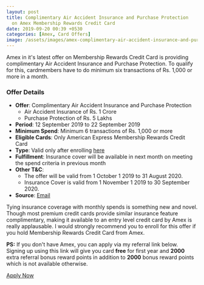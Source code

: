 ```yaml
---
layout: post
title: Complimentary Air Accident Insurance and Purchase Protection
  on Amex Membership Rewards Credit Card
date: 2019-09-20 00:39 +0530
categories: [Amex, Card Offers]
image: /assets/images/amex-complimentary-air-accident-insurance-and-purchase-protection.jpg
---
```


Amex in it's latest offer on Membership Rewards Credit Card is providing complimentary Air Accident Insurance and Purchase Protection. To qualify for this, cardmembers have to do minimum six transactions of Rs. 1,000 or more in a month.

### Offer Details

- **Offer**: Complimentary Air Accident Insurance and Purchase Protection
  - Air Accident Insurance of Rs. 1 Crore
  - Purchase Protection of Rs. 5 Lakhs
- **Period**: 12 September 2019 to 22 September 2019
- **Minimum Spend**: Minimum 6 transactions of Rs. 1,000 or more
- **Eligible Cards**: Only American Express Membership Rewards Credit Card
- **Type**: Valid only after enrolling [here](https://iforms.americanexpress.com/iFormsSecure/un/iforms.do?cuid=enrollment_en_IN&evtsrc=link&evttype=0&campaignId=Insurance%20Offer%20on%20Membership%20Rewards%20Credit%20Card&TermsCondition=%20http://amex.co/ins1)
- **Fulfillment**: Insurance cover will be available in next month on meeting the spend criteria in previous month
- **Other T&C**:
  - The offer will be valid from 1 October 1 2019 to 31 August 2020.
  - Insurance Cover is valid from 1 November 1 2019 to 30 September 2020.
- **Source**: [Email](https://ebm.email.americanexpress.com/c/tag/hBdg0OZAQB6DpB9zok$NwLcPhfP/doc.html)

Tying insurance coverage with monthly spends is something new and novel. Though most premium credit cards provide similar insurance feature complimentary, making it available to an entry level credit card by Amex is really applausable. I would strongly recommend you to enroll for this offer if you hold Membership Rewards Credit Card from Amex.

**PS:** If you don't have Amex, you can apply via my referral link below. Signing up using this link will give you card **free** for first year and **2000** extra referral bonus reward points in addition to **2000** bonus reward points which is not available otherwise.

<a href="http://amex.in/refer/pranap9yzB?CPID=999999544" target="_blank" class="btn btn-lg btn-danger btn-block post-element mt-2" rel="noopener"><i class="ci-pen"></i> Apply Now</a>
